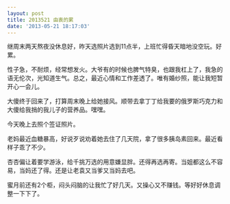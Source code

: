 ```yaml
---
layout: post
title: 2013521 由衷的累
date: '2013-05-21 18:17:03'
---
```



继周末两天熬夜没休息好，昨天选照片选到11点半，上班忙得昏天暗地没空玩。好累。

性子急，不耐烦，经常想发火。大爷有的时候也脾气特臭，也跟我杠上了，我急的语无伦次，光知道生气。总之，最近心情和工作差透了。唯有婚纱照，能让我短暂开心一会儿。

大傻终于回来了，打算周末晚上给她接风。顺带去拿丁丁给我要的俄罗斯巧克力和大傻给我捎的我儿子的营养品。嘿嘿。

今天晚上去照个签证照片。

老妈最近血糖暴高，好说歹说劝着她去住了几天院，拿了很多胰岛素回来。最近看样子乖了不少。

杏杏偏让着要学游泳，给千挑万选的用意嫌显胖。还得再选再寄。当姐都这么不容易，当妈还了得。还是让老袁又当爹又当妈去吧。

蜜月前还有2个柜，闷头闷脑的让我忙了好几天。又操心又不赚钱。等好好休息调整一下下了。


